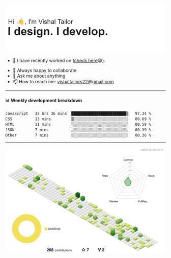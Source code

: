 ![Hi, I'm Vishal Tailor. I design. I develop.](https://github.com/vishaltailors/vishaltailors/blob/main/header.png?raw=true)

- 🔭 I have recently worked on ([check here](https://vishaltailor.com)😁).
<!-- - 🎦 Currently watching: JavaScript: The Hard Parts By Will Sentance. -->
- 👯 Always happy to collaborate.
- 💬 Ask me about anything
- 📫 How to reach me: <a href="mailto:vishaltailors22@gmail.com">vishaltailors22@gmail.com</a>

<hr /> 
<h4>📊 Weekly development breakdown</h4>
<!--START_SECTION:waka-->

```txt
JavaScript   32 hrs 36 mins  ████████████████████████▒   97.34 %
CSS          13 mins         ▒░░░░░░░░░░░░░░░░░░░░░░░░   00.69 %
HTML         11 mins         ░░░░░░░░░░░░░░░░░░░░░░░░░   00.58 %
JSON         7 mins          ░░░░░░░░░░░░░░░░░░░░░░░░░   00.39 %
Other        7 mins          ░░░░░░░░░░░░░░░░░░░░░░░░░   00.36 %
```

<!--END_SECTION:waka-->
<hr /> 

![](./profile-3d-contrib/profile-green-animate.svg)
